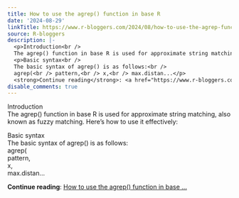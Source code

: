 ```yaml
---
title: How to use the agrep() function in base R
date: '2024-08-29'
linkTitle: https://www.r-bloggers.com/2024/08/how-to-use-the-agrep-function-in-base-r/
source: R-bloggers
description: |-
  <p>Introduction<br />
  The agrep() function in base R is used for approximate string matching, also known as fuzzy matching. Here’s how to use it effectively:</p>
  <p>Basic syntax<br />
  The basic syntax of agrep() is as follows:<br />
  agrep(<br /> pattern,<br /> x,<br /> max.distan...</p>
  <strong>Continue reading</strong>: <a href="https://www.r-bloggers.com/2024/08/how-to-use-the-agrep-function-in-base-r/">How to use the agrep() function in base ...
disable_comments: true
---
```

<p>Introduction<br />
The agrep() function in base R is used for approximate string matching, also known as fuzzy matching. Here’s how to use it effectively:</p>
<p>Basic syntax<br />
The basic syntax of agrep() is as follows:<br />
agrep(<br /> pattern,<br /> x,<br /> max.distan...</p>
<strong>Continue reading</strong>: <a href="https://www.r-bloggers.com/2024/08/how-to-use-the-agrep-function-in-base-r/">How to use the agrep() function in base ...